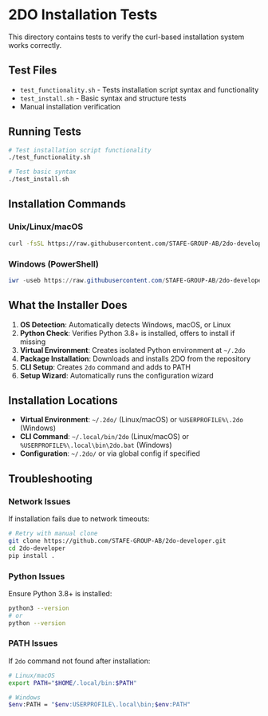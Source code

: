 # 2DO Installation Tests

This directory contains tests to verify the curl-based installation system works correctly.

## Test Files

- `test_functionality.sh` - Tests installation script syntax and functionality
- `test_install.sh` - Basic syntax and structure tests
- Manual installation verification

## Running Tests

```bash
# Test installation script functionality
./test_functionality.sh

# Test basic syntax
./test_install.sh
```

## Installation Commands

### Unix/Linux/macOS
```bash
curl -fsSL https://raw.githubusercontent.com/STAFE-GROUP-AB/2do-developer/main/install.sh | bash
```

### Windows (PowerShell)
```powershell
iwr -useb https://raw.githubusercontent.com/STAFE-GROUP-AB/2do-developer/main/install.ps1 | iex
```

## What the Installer Does

1. **OS Detection**: Automatically detects Windows, macOS, or Linux
2. **Python Check**: Verifies Python 3.8+ is installed, offers to install if missing
3. **Virtual Environment**: Creates isolated Python environment at `~/.2do`
4. **Package Installation**: Downloads and installs 2DO from the repository
5. **CLI Setup**: Creates `2do` command and adds to PATH
6. **Setup Wizard**: Automatically runs the configuration wizard

## Installation Locations

- **Virtual Environment**: `~/.2do/` (Linux/macOS) or `%USERPROFILE%\.2do` (Windows)
- **CLI Command**: `~/.local/bin/2do` (Linux/macOS) or `%USERPROFILE%\.local\bin\2do.bat` (Windows)
- **Configuration**: `~/.2do/` or via global config if specified

## Troubleshooting

### Network Issues
If installation fails due to network timeouts:
```bash
# Retry with manual clone
git clone https://github.com/STAFE-GROUP-AB/2do-developer.git
cd 2do-developer
pip install .
```

### Python Issues
Ensure Python 3.8+ is installed:
```bash
python3 --version
# or
python --version
```

### PATH Issues
If `2do` command not found after installation:
```bash
# Linux/macOS
export PATH="$HOME/.local/bin:$PATH"

# Windows
$env:PATH = "$env:USERPROFILE\.local\bin;$env:PATH"
```